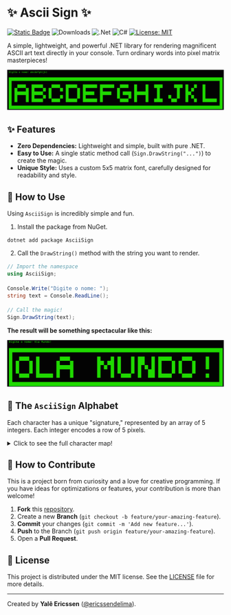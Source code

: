# ✨ Ascii Sign ✨

[![Static Badge](https://img.shields.io/static/v1?label=AsciiSign&message=NuGet&color=blue&logo=nuget)](https://www.nuget.org/packages/AsciiSign/) ![Downloads](https://img.shields.io/nuget/dt/AsciiSign.svg?logo=nuget) ![.Net](https://img.shields.io/badge/.NET-5C2D91?style=flat&logo=.net&logoColor=white) ![C#](https://img.shields.io/badge/C%23-%23239120.svg?style=flat&logo=csharp&logoColor=white) [![License: MIT](https://img.shields.io/badge/License-MIT-yellow.svg)](https://opensource.org/licenses/MIT)

A simple, lightweight, and powerful .NET library for rendering magnificent ASCII art text directly in your console. Turn ordinary words into pixel matrix masterpieces!

![Rendering Example](https://raw.githubusercontent.com/ericssendelima/ascii-sign/refs/heads/main/assets/exemplo001.webp)

## ✨ Features

*   **Zero Dependencies:** Lightweight and simple, built with pure .NET.
*   **Easy to Use:** A single static method call (`Sign.DrawString("...")`) to create the magic.
*   **Unique Style:** Uses a custom 5x5 matrix font, carefully designed for readability and style.

## 🎨 How to Use

Using `AsciiSign` is incredibly simple and fun.

1.  Install the package from NuGet.

  ```shell
  dotnet add package AsciiSign
  ```

2.  Call the `DrawString()` method with the string you want to render.

```csharp
// Import the namespace
using AsciiSign;

Console.Write("Digite o nome: ");
string text = Console.ReadLine();

// Call the magic!
Sign.DrawString(text);
```

**The result will be something spectacular like this:**

![Rendering Example](https://raw.githubusercontent.com/ericssendelima/ascii-sign/refs/heads/main/assets/exemplo002.webp)

## 📖 The `AsciiSign` Alphabet

Each character has a unique "signature," represented by an array of 5 integers. Each integer encodes a row of 5 pixels.

<details>
<summary>Click to see the full character map!</summary>

```csharp
// Letters
  { 'A', new[] { 14, 17, 31, 17, 17 } },
  { 'B', new[] { 30, 17, 30, 17, 30 } },
  { 'C', new[] { 14, 17, 16, 17, 14 } },
  { 'D', new[] { 30, 17, 17, 17, 30 } },
  { 'E', new[] { 31, 16, 30, 16, 31 } },
  { 'F', new[] { 31, 16, 30, 16, 16 } },
  { 'G', new[] { 14, 16, 23, 17, 14 } },
  { 'H', new[] { 17, 17, 31, 17, 17 } },
  { 'I', new[] { 14, 4, 4, 4, 14 } },
  { 'J', new[] { 7, 2, 2, 18, 12 } },
  { 'K', new[] { 18, 20, 24, 20, 18 } },
  { 'L', new[] { 16, 16, 16, 16, 31 } },
  { 'M', new[] { 17, 27, 21, 17, 17 } },
  { 'N', new[] { 25, 25, 21, 19, 19 } },
  { 'O', new[] { 14, 17, 17, 17, 14 } },
  { 'P', new[] { 30, 17, 30, 16, 16 } },
  { 'Q', new[] { 14, 17, 17, 18, 15 } },
  { 'R', new[] { 30, 17, 30, 20, 18 } },
  { 'S', new[] { 15, 16, 14, 1, 30 } },
  { 'T', new[] { 31, 4, 4, 4, 4 } },
  { 'U', new[] { 17, 17, 17, 17, 14 } },
  { 'V', new[] { 17, 17, 17, 10, 4 } },
  { 'W', new[] { 17, 21, 21, 21, 10 } },
  { 'X', new[] { 17, 10, 4, 10, 17 } },
  { 'Y', new[] { 17, 10, 4, 4, 4 } },
  { 'Z', new[] { 31, 2, 4, 8, 31 } }

// Numbers
  { '0', new[] { 14, 17, 17, 17, 14 } },
  { '1', new[] { 4, 12, 4, 4, 14 } },
  { '2', new[] { 30, 1, 30, 16, 31 } },
  { '3', new[] { 31, 1, 14, 1, 31 } },
  { '4', new[] { 17, 17, 31, 1, 1 } },
  { '5', new[] { 31, 16, 31, 1, 31 } },
  { '6', new[] { 31, 16, 31, 17, 31 } },
  { '7', new[] { 31, 1, 2, 4, 8 } },
  { '8', new[] { 31, 17, 31, 17, 31 } },
  { '9', new[] { 31, 17, 31, 1, 31 } }

// Symbols
  { ' ', new[] { 0, 0, 0, 0, 0 } },
  { '.', new[] { 0, 0, 0, 0, 4 } },
  { '!', new[] { 4, 4, 4, 0, 4 } },
  { '#', new[] { 10, 31, 10, 31, 10 } },
  { '+', new[] { 4, 4, 31, 4, 4 } },
  { '-', new[] { 0, 0, 31, 0, 0 } },
  { '*', new[] { 21, 14, 31, 14, 21 } },
  { '/', new[] { 1, 2, 4, 8, 16 } },
```
</details>

## 🤝 How to Contribute

This is a project born from curiosity and a love for creative programming. If you have ideas for optimizations or features, your contribution is more than welcome!

1.  **Fork** this [repository](https://github.com/ericssendelima/ascii-sign).
2.  Create a new **Branch** (`git checkout -b feature/your-amazing-feature`).
3.  **Commit** your changes (`git commit -m 'Add new feature...'`).
4.  **Push** to the Branch (`git push origin feature/your-amazing-feature`).
5.  Open a **Pull Request**.

## 📜 License

This project is distributed under the MIT license. See the [LICENSE](./LICENSE) file for more details.

---

Created by **Yalê Ericssen** ([@ericssendelima](https://github.com/ericssendelima)).
